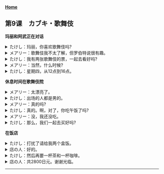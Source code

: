 **[Home](../Menu.md)**
## 第9课　カブキ・歌舞伎
**玛丽和阿武正在对话**
<details>
<summary>
たけし：玛丽，你喜欢歌舞伎吗?</summary>

メアリーさんはかぶきが好きですか。
</details>

<details>
<summary>
メアリー：歌舞伎我不太了解，但罗伯特说很有趣。</summary>

かぶきですか。あまり知りません。でも、ロバートさんはおもしろかったといっていました。
</details>

<details>
<summary>
たけし：我有两张歌舞伎的票，一起去看好吗?</summary>

かぶきの切っ符を二枚もらったから、見に行きませんか。
</details>

<details>
<summary>
メアリー：当然，什么时候?</summary>

ええ、ぜひ。いつですか。
</details>

<details>
<summary>
たけし：星期四，从12点到16点。</summary>

木曜日です。十二時から四時までです。
</details>

**休息时间在歌舞伎院**
<details>
<summary>
メアリー：太漂亮了。</summary>

きれいでしたね。
</details>

<details>
<summary>
たけし：出场的人都是男的。</summary>

出ている人はみんな男の人ですよ。
</details>

<details>
<summary>
メアリー：真的吗?</summary>

本当ですか。
</details>

<details>
<summary>
たけし：真的。啊，对了，你吃午饭了吗?</summary>

ええ。ところで、もう昼ごはんを食べましたか。
</details>

<details>
<summary>
メアリー：没，我还没吃。</summary>

いいえ、まだ食べたいません。
</details>

<details>
<summary>
たけし：那么，我们一起去买好吗?</summary>

じゃあ、買いに行きましょう。
</details>

**在饭店**
<details>
<summary>
たけし：打扰了请给我两个盒饭。</summary>

すみません。お弁当を二つください。
</details>

<details>
<summary>
店の人：好的。</summary>

はい。
</details>

<details>
<summary>
たけし：然后再要一杯茶和一杯咖啡。</summary>

それから、お茶を一つとコーヒーを一つ。
</details>

<details>
<summary>
店の人：共2800日元。谢谢光临。</summary>

二千八百円です。どうもありがとうございました。
</details>

---

